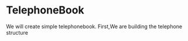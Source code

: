 # TelephoneBook
We will create simple telephonebook.
First,We are building the telephone structure 
